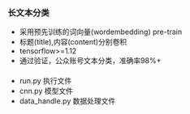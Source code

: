### 长文本分类
* 采用预先训练的词向量(wordembedding) pre-train
* 标题(title),内容(content)分别卷积
* tensorflow>=1.12
* 通过验证，公众账号文本分类，准确率98%+

####
* run.py 执行文件
* cnn.py 模型文件
* data_handle.py 数据处理文件
